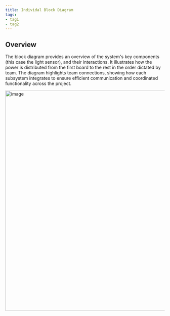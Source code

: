 ```yaml
---
title: Individal Block Diagram
tags:
- tag1
- tag2
---
```


## Overview
The block diagram provides an overview of the system's key components (this case the light sensor), and their interactions. It illustrates how the power is distributed from the first board to the rest in the order dictated by team. The diagram highlights team connections, showing how each subsystem integrates to ensure efficient communication and coordinated functionality across the project.


<img width="813" height="697" alt="image" src="https://github.com/user-attachments/assets/f24e6000-37f8-4050-b3c8-60c19ce4a5c4" />
